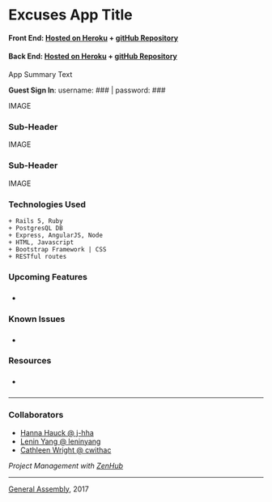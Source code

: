 # Excuses App Title

#### Front End: [Hosted on Heroku](#) + [gitHub Repository](https://github.com/cwithac/excuses_app_frontend)

#### Back End: [Hosted on Heroku](#) + [gitHub Repository](https://github.com/cwithac/excuses_app_api)

App Summary Text

**Guest Sign In**:  username: ### | password: ###

IMAGE

### Sub-Header
IMAGE

### Sub-Header
IMAGE

### Technologies Used

```
+ Rails 5, Ruby
+ PostgresQL DB
+ Express, AngularJS, Node
+ HTML, Javascript
+ Bootstrap Framework | CSS
+ RESTful routes
```

### Upcoming Features
+ ###

### Known Issues
+ ###

### Resources
+ ###

---

### Collaborators
+ [Hanna Hauck @ j-hha](https://github.com/j-hha)
+ [Lenin Yang @ leninyang](https://github.com/leninyang)
+ [Cathleen Wright @ cwithac](https://github.com/cwithac)

*Project Management with [ZenHub](https://www.zenhub.com/)*

---

[General Assembly](https://generalassemb.ly/), 2017
